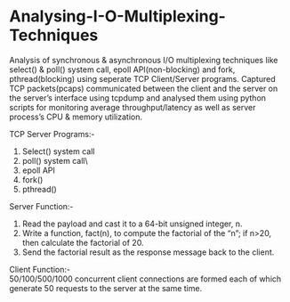 # Analysing-I-O-Multiplexing-Techniques
Analysis of synchronous &amp; asynchronous I/O multiplexing techniques like select() & poll() system call, epoll API(non-blocking) and fork, pthread(blocking) using seperate TCP Client/Server programs. Captured TCP packets(pcaps) communicated between the client and the server on the server’s interface using tcpdump and analysed them using python scripts for monitoring average throughput/latency as well as server process’s CPU & memory utilization.

TCP Server Programs:-
1. Select() system call
2. poll() system call\
3. epoll API
4. fork()
5. pthread()

Server Function:-  
1. Read the payload and cast it to a 64-bit unsigned integer, n.
2. Write a function, fact(n), to compute the factorial of the “n”; if n>20, then calculate
the factorial of 20.  
3. Send the factorial result as the response message back to the client.  

Client Function:-  
50/100/500/1000 concurrent client connections are formed each of which generate 50 requests to the server at the same time.
